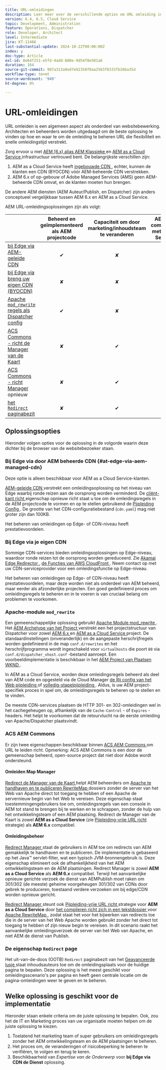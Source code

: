 ```yaml
---
title: URL-omleidingen
description: Leer meer over de verschillende opties om URL omleiding in AEM uit te voeren.
version: 6.4, 6.5, Cloud Service
topic: Development, Administration
feature: Operations, Dispatcher
role: Developer, Architect
level: Intermediate
jira: KT-11466
last-substantial-update: 2024-10-22T00:00:00Z
index: y
doc-type: Article
exl-id: 8e64f251-e5fd-4add-880e-9d54f8e501a6
duration: 164
source-git-commit: 907a313a9ed7e92358f0aa2503f8333fb26ba35d
workflow-type: tm+mt
source-wordcount: '949'
ht-degree: 0%

---
```


# URL-omleidingen

URL omleiden is een algemeen aspect als onderdeel van websitebewerking. Architecten en beheerders worden uitgedaagd om de beste oplossing te vinden op hoe en waar te om de omleiding te beheren URL die flexibiliteit en snelle omleidingstijd verstrekt.

Zorg ervoor u met [ AEM (6.x) alias AEM Klassieke ](https://experienceleague.adobe.com/en/docs/experience-manager-learn/dispatcher-tutorial/chapter-2) en [ AEM as a Cloud Service ](https://experienceleague.adobe.com/en/docs/experience-manager-cloud-service/content/overview/architecture) infrastructuur vertrouwd bent. De belangrijkste verschillen zijn:

1. AEM as a Cloud Service heeft [ ingebouwde CDN ](https://experienceleague.adobe.com/en/docs/experience-manager-cloud-service/content/implementing/content-delivery/cdn), echter, kunnen de klanten een CDN (BYOCDN) vóór AEM-beheerde CDN verstrekken.
1. AEM 6.x of op-gebouw of Adobe Managed Services (AMS) geen AEM-beheerde CDN omvat, en de klanten moeten hun brengen.

De andere AEM diensten (AEM Auteur/Publish, en Dispatcher) zijn anders conceptueel vergelijkbaar tussen AEM 6.x en AEM as a Cloud Service.

AEM URL-omleidingsoplossingen zijn als volgt:

|                                                   | Beheerd en geïmplementeerd als AEM projectcode | Capaciteit om door marketing/inhoudsteam te veranderen | AEM als compatibel met Cloud Service | Waar uitvoering in omleiding plaatsvindt |
|---------------------------------------------------|:-----------------------:|:---------------------:|:---------------------:| :---------------------:|
| [ bij Edge via AEM-geleide CDN ](#at-edge-via-aem-managed-cdn) | ✔ | ✘ | ✔ | Edge/CDN (ingebouwde) |
| [ bij Edge via breng uw eigen CDN (BYOCDN) ](#at-edge-via-bring-your-own-cdn) | ✘ | ✘ | ✔ | Edge/CDN (BYOCDN) |
| [ Apache `mod_rewrite` regels als Dispatcher config ](#apache-mod_rewrite-module) | ✔ | ✘ | ✔ | Dispatcher |
| [ ACS Commons - richt de Manager van de Kaart ](#redirect-map-manager) | ✘ | ✔ | ✔ | Dispatcher |
| [ ACS Commons - richt Manager ](#redirect-manager) opnieuw | ✘ | ✔ | ✔ | AEM/Dispatcher |
| [ het `Redirect` paginabezit ](#the-redirect-page-property) | ✘ | ✔ | ✔ | AEM |


## Oplossingsopties

Hieronder volgen opties voor de oplossing in de volgorde waarin deze dichter bij de browser van de websitebezoeker staan.

### Bij Edge via door AEM beheerde CDN {#at-edge-via-aem-managed-cdn}

Deze optie is alleen beschikbaar voor AEM as a Cloud Service-klanten.

[ AEM-geleide CDN ](https://experienceleague.adobe.com/en/docs/experience-manager-cloud-service/content/implementing/content-delivery/cdn) verstrekt een omleidingsoplossing op het niveau van Edge waarbij ronde reizen aan de oorsprong worden verminderd. De [ cliënt-kant richt ](https://experienceleague.adobe.com/en/docs/experience-manager-cloud-service/content/implementing/content-delivery/cdn-configuring-traffic#client-side-redirectors) eigenschap opnieuw richt staat u toe om de omleidingsregels in de AEM projectcode te vormen en op te stellen gebruikend de [ Pijpleiding Config ](https://experienceleague.adobe.com/en/docs/experience-manager-learn/cloud-service/security/traffic-filter-and-waf-rules/how-to-setup#deploy-rules-through-cloud-manager). De grootte van het CDN-configuratiebestand (`cdn.yaml`) mag niet groter zijn dan 100KB.

Het beheren van omleidingen op Edge- of CDN-niveau heeft prestatievoordelen.

### Bij Edge via je eigen CDN

Sommige CDN-services bieden omleidingsoplossingen op Edge-niveau, waardoor ronde reizen tot de oorsprong worden gereduceerd. Zie [ Akamai Edge Redirector ](https://techdocs.akamai.com/cloudlets/docs/what-edge-redirector), [ de Functies van AWS CloudFront ](https://docs.aws.amazon.com/AmazonCloudFront/latest/DeveloperGuide/cloudfront-functions.html). Neem contact op met uw CDN-serviceprovider voor een omleidingsfunctie op Edge-niveau.

Het beheren van omleidingen op Edge- of CDN-niveau heeft prestatievoordelen, maar deze worden niet als onderdeel van AEM beheerd, maar eerder als afzonderlijke projecten. Een goed gedefinieerd proces om omleidingsregels te beheren en in te voeren is van cruciaal belang om problemen te voorkomen.


### Apache-module `mod_rewrite`

Een gemeenschappelijke oplossing gebruikt [ Apache Module mod_rewrite ](https://httpd.apache.org/docs/current/mod/mod_rewrite.html). Het [ AEM Archetype van het Project ](https://github.com/adobe/aem-project-archetype) verstrekt een het projectstructuur van Dispatcher voor zowel [ AEM 6.x ](https://github.com/adobe/aem-project-archetype/tree/develop/src/main/archetype/dispatcher.ams#file-structure) en [ AEM as a Cloud Service ](https://github.com/adobe/aem-project-archetype/tree/develop/src/main/archetype/dispatcher.cloud#file-structure) project. De standaardinstellingen (onveranderlijk) en de aangepaste herschrijfregels worden gedefinieerd in de map `conf.d/rewrites` en het herschrijfprogramma wordt ingeschakeld voor `virtualhosts` die poort `80` via `conf.d/dispatcher_vhost.conf` -bestand aanroept. Een voorbeeldimplementatie is beschikbaar in het [ AEM Project van Plaatsen WKND ](https://github.com/adobe/aem-guides-wknd/tree/main/dispatcher/src/conf.d/rewrites).

In AEM as a Cloud Service, worden deze omleidingsregels beheerd als deel van AEM code en opgesteld via de Cloud Manager [ de Rij config van het Web pijpleiding ](https://experienceleague.adobe.com/en/docs/experience-manager-cloud-service/content/implementing/using-cloud-manager/cicd-pipelines/introduction-ci-cd-pipelines) of [ volledig-stapelpijpleiding ](https://experienceleague.adobe.com/en/docs/experience-manager-cloud-service/content/implementing/using-cloud-manager/cicd-pipelines/introduction-ci-cd-pipelines). Aldus, is uw AEM project-specifiek proces in spel om, de omleidingsregels te beheren op te stellen en te vinden.

De meeste CDN-services plaatsen de HTTP 301- en 302-omleidingen wel in het cachegeheugen op, afhankelijk van de `Cache-Control` - of `Expires` -headers. Het helpt te voorkomen dat de retourvlucht na de eerste omleiding van Apache/Dispatcher plaatsvindt.


### ACS AEM Commons

Er zijn twee eigenschappen beschikbaar binnen [ ACS AEM Commons ](https://adobe-consulting-services.github.io/acs-aem-commons/) om URL te leiden richt. Opmerking: ACS AEM Commons is een door de gemeenschap beheerd, open-source project dat niet door Adobe wordt ondersteund.

#### Omleiden Map Manager

[ Redirect de Manager van de Kaart ](https://adobe-consulting-services.github.io/acs-aem-commons/features/redirect-map-manager/index.html) helpt AEM beheerders om [ Apache te handhaven en te publiceren RewriteMap ](https://httpd.apache.org/docs/2.4/rewrite/rewritemap.html) dossiers zonder de server van het Web van Apache direct tot toegang te hebben of een Apache de servernieuw begin van het Web te vereisen. Deze eigenschap staat toestemmingengebruikers toe om, omleidingsregels van een console in AEM tot stand te brengen bij te werken en te schrappen, zonder de hulp van het ontwikkelingsteam of een AEM plaatsing. Redirect de Manager van de Kaart is zowel **AEM as a Cloud Service** (zie [ Pijpleiding-vrije URL richt ](https://experienceleague.adobe.com/en/docs/experience-manager-cloud-service/content/implementing/content-delivery/pipeline-free-url-redirects) strategie) als **AEM 6.x** compatibel.

#### Omleidingsbeheer

[ Redirect Manager ](https://adobe-consulting-services.github.io/acs-aem-commons/features/redirect-manager/index.html) staat de gebruikers in AEM toe om redirects van AEM gemakkelijk te handhaven en te publiceren. De implementatie is gebaseerd op het Java™ servlet-filter, wat een typisch JVM-bronnengebruik is. Deze eigenschap elimineert ook de afhankelijkheid van het AEM ontwikkelingsteam en de AEM plaatsingen. Redirect Manager is zowel **AEM as a Cloud Service** als **AEM 6.x** compatibel. Terwijl het aanvankelijke opnieuw gerichte verzoek de dienst van AEMPublish moet raken om 301/302 (de meeste) geheime voorgeheugen 301/302 van CDNs door gebrek te produceren, toestaand verdere verzoeken om bij edge/CDN worden opnieuw gericht.

[ Redirect Manager ](https://adobe-consulting-services.github.io/acs-aem-commons/features/redirect-manager/index.html) steunt ook [ Pijpleiding-vrije URL richt ](https://experienceleague.adobe.com/en/docs/experience-manager-cloud-service/content/implementing/content-delivery/pipeline-free-url-redirects) strategie voor **AEM as a Cloud Service** door [ het compileren richt zich in een tekstdossier ](https://adobe-consulting-services.github.io/acs-aem-commons/features/redirect-manager/subpages/rewritemap.html) voor [ Apache RewriteMap ](https://httpd.apache.org/docs/2.4/rewrite/rewritemap.html), zodat staat het voor het bijwerken van redirects toe die in de server van het Web Apache worden gebruikt zonder het direct tot toegang te hebben of zijn nieuw begin te vereisen. In dit scenario raakt het aanvankelijke omleidingsverzoek de server van het Web van Apache, en niet AEM de dienst van Publish.

### De eigenschap `Redirect` page

Het uit-van-de-doos (OOTB) `Redirect` paginabezit van het [ Geavanceerde lusje ](https://experienceleague.adobe.com/docs/experience-manager-cloud-service/content/sites/authoring/sites-console/page-properties.html) staat inhoudsauteurs toe om de omleidingsplaats voor de huidige pagina te bepalen. Deze oplossing is het meest geschikt voor omleidingsscenario&#39;s per pagina en heeft geen centrale locatie om de pagina-omleidingen weer te geven en te beheren.

## Welke oplossing is geschikt voor de implementatie

Hieronder staan enkele criteria om de juiste oplossing te bepalen. Ook, zou het de IT en Marketing proces van uw organisatie moeten helpen om de juiste oplossing te kiezen.

1. Toelatend het marketing team of super gebruikers om omleidingsregels zonder het AEM ontwikkelingsteam en de AEM plaatsingen te beheren.
1. Het proces om, de veranderingen of risicobeperking te beheren te verifiëren, te volgen en terug te keren.
1. Beschikbaarheid van _Expertise van de Onderwerp_ voor **bij Edge via CDN de Dienst** oplossing.
